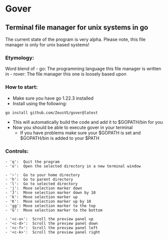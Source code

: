# Gover
## Terminal file manager for unix systems in go
The current state of the program is very alpha.
Please note, this file manager is only for unix based systems!

### Etymology:
Word blend of
    - go: The programming language this file manager is written in
    - rover: The file manager this one is loosely based upon

### How to start:
- Make sure you have go 1.22.3 installed
- Install using the following:
```bash
go install github.com/ZeusVS/gover@latest
```
- This will automatically build the code and add it to $GOPATH/bin for you
- Now you should be able to execute gover in your terminal
    - If you have problems make sure your $GOPATH is set and $GOPATH/bin is added to your $PATH

### Controls:
```
- 'q':  Quit the program
- 'o':  Open the selected directory in a new terminal window

- '~':  Go to your home directory
- 'h':  Go to parent directory
- 'l':  Go to selected directory
- 'j':  Move selection marker down
- 'J':  Move selection marker down by 10
- 'k':  Move selection marker up
- 'K':  Move selection marker up by 10
- 'gg': Move selection marker to the top
- 'G':  Move selection marker to the bottom

- '<c-u>':  Scroll the preview panel up
- '<c-d>':  Scroll the preview panel down
- '<c-f>':  Scroll the preview panel left
- '<c-k>':  Scroll the preview panel right
```

